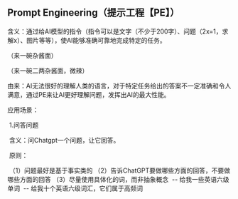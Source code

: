 ## Prompt Engineering（提示工程【PE】）

含义：通过给AI模型的指令（指令可以是文字（不少于200字）、问题（2x=1，求解x）、图片等等），使AI能够准确可靠地完成特定的任务。

（来一碗杂酱面）

（来一碗二两杂酱面，微辣）

由来：AI无法很好的理解人类的语言，对于特定任务给出的答案不一定准确和令人满意，通过PE来让AI更好理解问题，发挥出AI的最大性能。

应用场景：

​	1.问答问题

​	含义：问Chatgpt一个问题，让它回答。

​	原则：

​	（1）问题最好是基于事实类的
​	（2）告诉ChatGPT要做哪些方面的回答，不要做哪些方面的回答
​	（3）尽量使用具体化的词，而非抽象概念
​			-- 给我一些英语六级单词
​			-- 给我十个英语六级词汇，它们属于高频词





